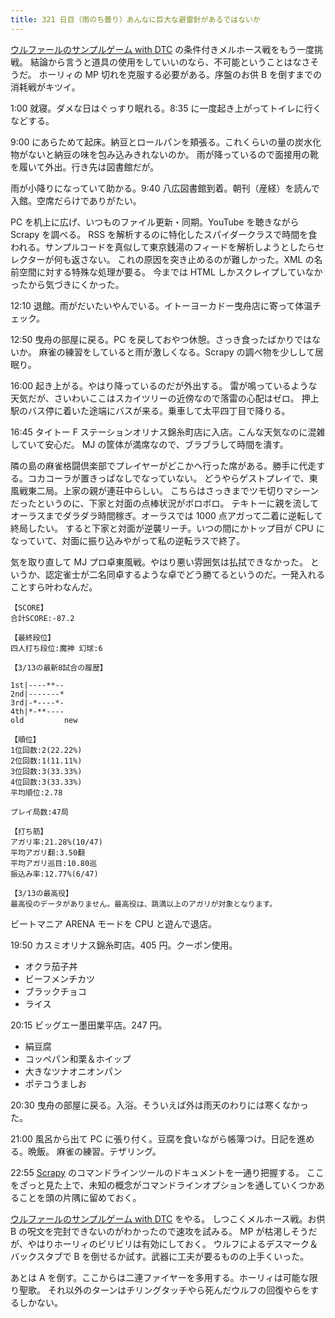 ```yaml
---
title: 321 日目（雨のち曇り）あんなに巨大な避雷針があるではないか
---
```


[ウルファールのサンプルゲーム with DTC][bshf21b] の条件付きメルホース戦をもう一度挑戦。
結論から言うと道具の使用をしていいのなら、不可能ということはなさそうだ。
ホーリィの MP 切れを克服する必要がある。序盤のお供 B を倒すまでの消耗戦がキツイ。

1:00 就寝。ダメな日はぐっすり眠れる。8:35 に一度起き上がってトイレに行くなどする。

9:00 にあらためて起床。納豆とロールパンを頬張る。これくらいの量の炭水化物がないと納豆の味を包み込みきれないのか。
雨が降っているので面接用の靴を履いて外出。行き先は図書館だが。

雨が小降りになっていて助かる。9:40 八広図書館到着。朝刊（産経）を読んで入館。空席だらけでありがたい。

PC を机上に広げ、いつものファイル更新・同期。YouTube を聴きながら Scrapy を調べる。
RSS を解析するのに特化したスパイダークラスで時間を食われる。サンプルコードを真似して東京銭湯のフィードを解析しようとしたらセレクターが何も返さない。
これの原因を突き止めるのが難しかった。XML の名前空間に対する特殊な処理が要る。
今までは HTML しかスクレイプしていなかったから気づきにくかった。

12:10 退館。雨がだいたいやんでいる。イトーヨーカドー曳舟店に寄って体温チェック。

12:50 曳舟の部屋に戻る。PC を戻しておやつ休憩。さっき食ったばかりではないか。
麻雀の練習をしていると雨が激しくなる。Scrapy の調べ物を少しして居眠り。

16:00 起き上がる。やはり降っているのだが外出する。
雷が鳴っているような天気だが、さいわいここはスカイツリーの近傍なので落雷の心配はゼロ。
押上駅のバス停に着いた途端にバスが来る。乗車して太平四丁目で降りる。

16:45 タイトー F ステーションオリナス錦糸町店に入店。こんな天気なのに混雑していて安心だ。
MJ の筐体が満席なので、ブラブラして時間を潰す。

隣の島の麻雀格闘倶楽部でプレイヤーがどこかへ行った席がある。勝手に代走する。コカコーラが置きっぱなしでなっていない。
どうやらゲストプレイで、東風戦東二局。上家の親が連荘中らしい。
こちらはさっきまでツモ切りマシーンだったというのに、下家と対面の点棒状況がボロボロ。
テキトーに親を流してオーラスまでダラダラ時間稼ぎ。オーラスでは 1000 点アガって二着に逆転して終局したい。
すると下家と対面が逆襲リーチ。いつの間にかトップ目が CPU になっていて、対面に振り込みやがって私の逆転ラスで終了。

気を取り直して MJ プロ卓東風戦。やはり悪い雰囲気は払拭できなかった。
というか、認定雀士が二名同卓するような卓でどう勝てるというのだ。一発入れることすら叶わなんだ。

```text
【SCORE】
合計SCORE:-87.2

【最終段位】
四人打ち段位:魔神 幻球:6

【3/13の最新8試合の履歴】

1st|----**--
2nd|-------*
3rd|-*----*-
4th|*-**----
old         new

【順位】
1位回数:2(22.22%)
2位回数:1(11.11%)
3位回数:3(33.33%)
4位回数:3(33.33%)
平均順位:2.78

プレイ局数:47局

【打ち筋】
アガリ率:21.28%(10/47)
平均アガリ翻:3.50翻
平均アガリ巡目:10.80巡
振込み率:12.77%(6/47)

【3/13の最高役】
最高役のデータがありません。最高役は、跳満以上のアガリが対象となります。
```

ビートマニア ARENA モードを CPU と遊んで退店。

19:50 カスミオリナス錦糸町店。405 円。クーポン使用。

* オクラ茄子丼
* ビーフメンチカツ
* ブラックチョコ
* ライス

20:15 ビッグエー墨田業平店。247 円。

* 絹豆腐
* コッペパン和栗＆ホイップ
* 大きなツナオニオンパン
* ポテコうましお

20:30 曳舟の部屋に戻る。入浴。そういえば外は雨天のわりには寒くなかった。

21:00 風呂から出て PC に張り付く。豆腐を食いながら帳簿つけ。日記を進める。晩飯。
麻雀の練習。テザリング。

22:55 [Scrapy] のコマンドラインツールのドキュメントを一通り把握する。
ここをざっと見た上で、未知の概念がコマンドラインオプションを通していくつかあることを頭の片隅に留めておく。

[ウルファールのサンプルゲーム with DTC][bshf21b] をやる。
しつこくメルホース戦。お供 B の呪文を完封できないのがわかったので速攻を試みる。
MP が枯渇しそうだが、やはりホーリィのビリビリは有効にしておく。
ウルフによるデスマーク＆バックスタブで B を倒せるか試す。武器に工夫が要るものの上手くいった。

あとは A を倒す。ここからは二連ファイヤーを多用する。ホーリィは可能な限り聖歌。
それ以外のターンはチリングタッチやら死んだウルフの回復やらをするしかない。

[bshf21b]: https://wodifes.net/game/show/446
[scrapy]: https://scrapy.org/
